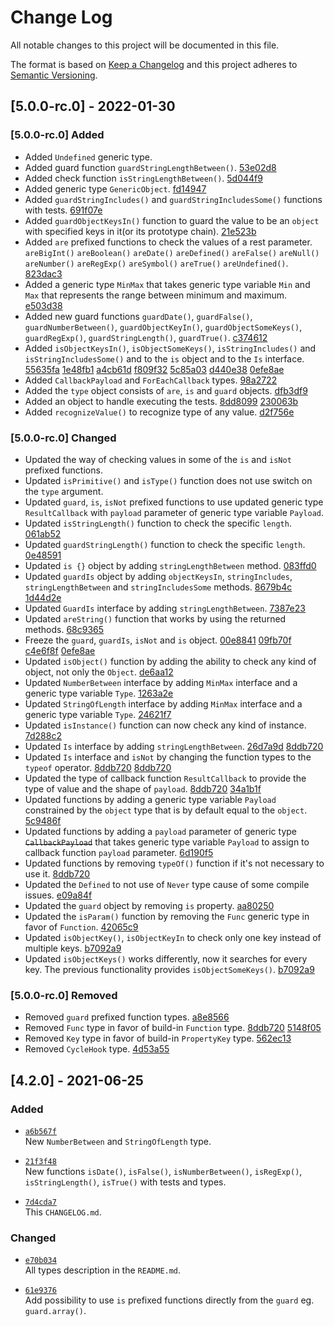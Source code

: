 # Change Log

All notable changes to this project will be documented in this file.

The format is based on [Keep a Changelog](http://keepachangelog.com/)
and this project adheres to [Semantic Versioning](http://semver.org/).

## [5.0.0-rc.0] - 2022-01-30

### [5.0.0-rc.0] Added

- Added `Undefined` generic type.
- Added guard function `guardStringLengthBetween()`. [53e02d8]
- Added check function `isStringLengthBetween()`. [5d044f9]
- Added generic type `GenericObject`. [fd14947]
- Added `guardStringIncludes()` and `guardStringIncludesSome()` functions with tests. [691f07e]
- Added `guardObjectKeysIn()` function to guard the value to be an `object` with specified keys in it(or its prototype chain). [21e523b]
- Added `are` prefixed functions to check the values of a rest parameter. `areBigInt()` `areBoolean()` `areDate()` `areDefined()` `areFalse()` `areNull()` `areNumber()` `areRegExp()` `areSymbol()` `areTrue()` `areUndefined()`. [823dac3]
- Added a generic type `MinMax` that takes generic type variable `Min` and `Max` that represents the range between minimum and maximum. [e503d38]
- Added new guard functions `guardDate()`, `guardFalse()`, `guardNumberBetween()`, `guardObjectKeyIn()`, `guardObjectSomeKeys()`, `guardRegExp()`, `guardStringLength()`, `guardTrue()`. [c374612]
- Added `isObjectKeysIn()`, `isObjectSomeKeys()`, `isStringIncludes()` and `isStringIncludesSome()` and to the `is` object and to the `Is` interface.  [55635fa] [1e48fb1] [a4cb61d] [f809f32] [5c85a03] [d440e38] [0efe8ae]
- Added `CallbackPayload` and `ForEachCallback` types. [98a2722]
- Added the `type` object consists of `are`, `is` and `guard` objects. [dfb3df9]
- Added an object to handle executing the tests. [8dd8099] [230063b]
- Added `recognizeValue()` to recognize type of any value. [d2f756e]

[53e02d8]: https://github.com/angular-package/type/commit/53e02d8fdf33ef9c2a66615be19c22eb3a606b12
[5d044f9]: https://github.com/angular-package/type/commit/5d044f9a8a5dce0c3e79f6858b0e29a81cf3f3d5
[fd14947]: https://github.com/angular-package/type/commit/fd1494735a7ddf6653919448b67984cbb341bbdc
[691f07e]: https://github.com/angular-package/type/commit/691f07e2cf31eb3a52923715ef091f86a181a15f
[21e523b]: https://github.com/angular-package/type/commit/21e523b3a46e3e8243276e5008de72ea9b3c3756
[0efe8ae]: https://github.com/angular-package/type/commit/0efe8aed83d03313921176206636bc8b0730d188
[d440e38]: https://github.com/angular-package/type/commit/d440e388f6f853c01ef9aab620c206f2233bd3cf
[5c85a03]: https://github.com/angular-package/type/commit/5c85a03a7fd34dd64a650597f48cea9968940f68
[f809f32]: https://github.com/angular-package/type/commit/f809f32cddd2c53568d60f0af6e57b941d50fa87
[a4cb61d]: https://github.com/angular-package/type/commit/a4cb61d5b8bfd7f1ac548842d355a045266f6e7b
[1e48fb1]: https://github.com/angular-package/type/commit/1e48fb1448b908f09cc2628063eff457d920a903
[823dac3]: https://github.com/angular-package/type/commit/823dac3b62288c1016e8244fc741939bdc140d89
[e503d38]: https://github.com/angular-package/type/commit/e503d3885d560274e1f30e763e04c526a8548317
[c374612]: https://github.com/angular-package/type/commit/c374612e96d14c6d23449e03535283e5e1614765
[55635fa]: https://github.com/angular-package/type/commit/55635fad55a8f0e14486246215cf7f22b9f1ab26
[98a2722]: https://github.com/angular-package/type/commit/98a2722ea64ccb476942b606239dd001457d7e03
[230063b]: https://github.com/angular-package/type/commit/230063ba135022fdcbbb65fc3569f248f836adbf
[8dd8099]: https://github.com/angular-package/type/commit/8dd80991ba9e5950970880d8aa449c1c7a143699
[dfb3df9]: https://github.com/angular-package/type/commit/dfb3df9f82116cd2737031b255f0aad62e4c1fa8
[d2f756e]: https://github.com/angular-package/type/commit/d2f756e1498b531836aaac08a9c01b512cdaba2c

### [5.0.0-rc.0] Changed

- Updated the way of checking values in some of the `is` and `isNot` prefixed functions.
- Updated `isPrimitive()` and `isType()` function does not use switch on the `type` argument.
- Updated `guard`, `is`, `isNot` prefixed functions to use updated generic type `ResultCallback` with `payload` parameter of generic type variable `Payload`.
- Updated `isStringLength()` function to check the specific `length`. [061ab52]
- Updated `guardStringLength()` function to check the specific `length`. [0e48591]
- Updated `is {}` object by adding `stringLengthBetween` method. [083ffd0]
- Updated `guardIs` object by adding `objectKeysIn`, `stringIncludes`, `stringLengthBetween` and `stringIncludesSome` methods. [8679b4c] [1d44d2e]
- Updated `GuardIs` interface by adding `stringLengthBetween`. [7387e23]
- Updated `areString()` function that works by using the returned methods. [68c9365]
- Freeze the `guard`, `guardIs`, `isNot` and `is` object. [00e8841] [09fb70f] [c4e6f8f] [0efe8ae]
- Updated `isObject()` function by adding the ability to check any kind of object, not only the `Object`. [de6aa12]
- Updated `NumberBetween` interface by adding `MinMax` interface and a generic type variable `Type`. [1263a2e]
- Updated `StringOfLength` interface by adding `MinMax` interface and a generic type variable `Type`. [24621f7]
- Updated `isInstance()` function can now check any kind of instance. [7d288c2]
- Updated `Is` interface by adding `stringLengthBetween`. [26d7a9d] [8ddb720]
- Updated `Is` interface and `isNot` by changing the function types to the `typeof` operator. [8ddb720] [8ddb720]
- Updated the type of callback function `ResultCallback` to provide the type of value and the shape of `payload`. [8ddb720] [34a1b1f]
- Updated functions by adding a generic type variable `Payload` constrained by the `object` type that is by default equal to the `object`. [5c9486f]
- Updated functions by adding a `payload` parameter of generic type ~~`CallbackPayload`~~ that takes generic type variable `Payload` to assign to callback function `payload` parameter. [6d190f5]
- Updated functions by removing `typeOf()` function if it's not necessary to use it. [8ddb720]
- Updated the `Defined` to not use of `Never` type cause of some compile issues. [e09a84f]
- Updated the `guard` object by removing `is` property. [aa80250]
- Updated the `isParam()` function by removing the `Func` generic type in favor of `Function`. [42065c9]
- Updated `isObjectKey()`, `isObjectKeyIn` to check only one key instead of multiple keys. [b7092a9]
- Updated `isObjectKeys()` works differently, now it searches for every key. The previous functionality provides `isObjectSomeKeys()`. [b7092a9]

[0e48591]: https://github.com/angular-package/type/commit/0e485914cc410509efed0bcfa40d29c456fc9b32
[061ab52]: https://github.com/angular-package/type/commit/061ab521e29b046549f169d5c7ebdd5f8f9f24b6
[26d7a9d]: https://github.com/angular-package/type/commit/26d7a9d2dc5fd84e5715ccea679bf2412f57c45a
[1d44d2e]: https://github.com/angular-package/type/commit/1d44d2eb3f69ca372486037bad06aa2feb59419f
[083ffd0]: https://github.com/angular-package/type/commit/083ffd06832a2381dac4755f0b206eb81d8cc25a
[8679b4c]: https://github.com/angular-package/type/commit/8679b4c5845880a3be41d6d72dd115a7f4d99be2
[7387e23]: https://github.com/angular-package/type/commit/7387e2342b7c02ccf64f8cb980cd8b801e333ca9
[68c9365]: https://github.com/angular-package/type/commit/68c93656d4b3cd1c5158bc6021059929e54860ab
[0efe8ae]: https://github.com/angular-package/type/commit/0efe8aed83d03313921176206636bc8b0730d188
[c4e6f8f]: https://github.com/angular-package/type/commit/c4e6f8f033364b24fd864b77ab62c7de70d7c265
[09fb70f]: https://github.com/angular-package/type/commit/09fb70f87634923dce1fd979da30a8041a7f9922
[00e8841]: https://github.com/angular-package/type/commit/00e8841cc63430ee6423232ee804196fee9cbfd5
[de6aa12]: https://github.com/angular-package/type/commit/de6aa127ec3f0821487448d784d390edc35fb289
[1263a2e]: https://github.com/angular-package/type/commit/1263a2e92f6722dd9d025f5c5eef0e1ba652fe66
[24621f7]: https://github.com/angular-package/type/commit/24621f7b421392226e939161989b28ae0898524f
[7d288c2]: https://github.com/angular-package/type/commit/7d288c2290055a164259f6e5ea336bec8938bf66
[34a1b1f]: https://github.com/angular-package/type/commit/34a1b1fc0fac8b9044d3c4da96d9dc642f388507
[5c9486f]: https://github.com/angular-package/type/commit/5c9486f859a4e61476c220f228bf1cb34511e319
[6d190f5]: https://github.com/angular-package/type/commit/6d190f5ef1d425b272ca65954e5a9780f561d3c6
[e09a84f]: https://github.com/angular-package/type/commit/e09a84fc1ea2109c4c480743e3b749325a1d9c5f
[aa80250]: https://github.com/angular-package/type/commit/aa80250dec231e10dc11d14c7b86e88c2297e82b
[42065c9]: https://github.com/angular-package/type/commit/42065c9f7aa938e2d514ff9bfc9b197463a9bbda
[b7092a9]: https://github.com/angular-package/type/commit/b7092a9766c5706ba2c7ba5670a96553f1ad4bd0

### [5.0.0-rc.0] Removed

- Removed `guard` prefixed function types. [a8e8566]
- Removed `Func` type in favor of build-in `Function` type. [8ddb720] [5148f05]
- Removed `Key` type in favor of build-in `PropertyKey` type. [562ec13]
- Removed `CycleHook` type. [4d53a55]

[a8e8566]: https://github.com/angular-package/type/commit/a8e856663f8c57c3c89271c1c1948ecdc96b01d1
[8ddb720]: https://github.com/angular-package/type/commit/8ddb720a071dc97ccfdda8757f911aac1a6ec9bd
[5148f05]: https://github.com/angular-package/type/commit/5148f059722ee8979d8cf1945f80d8e65290bb0d
[562ec13]: https://github.com/angular-package/type/commit/562ec1396f61bb8b1c7363097a5e8b9a2e4392bc
[4d53a55]: https://github.com/angular-package/type/commit/4d53a55a6b26d8a20678ae3dc39544e24cd3d9fa

## [4.2.0] - 2021-06-25
  
### Added

* [`a6b567f`](https://github.com/angular-package/type/commit/a6b567f32a00726d2b7ecf38ce7a57a42366aaf6)  
  New `NumberBetween` and `StringOfLength` type.

* [`21f3f48`](https://github.com/angular-package/type/commit/21f3f48029d79e1dfd4507d3a684ec1e81e44713)  
  New functions `isDate()`, `isFalse()`, `isNumberBetween()`, `isRegExp()`, `isStringLength()`, `isTrue()` with tests and types.

* [`7d4cda7`](https://github.com/angular-package/type/commit/7d4cda7d3c91fca89a35baed6c1db9cd35070f4e)  
  This `CHANGELOG.md`.

### Changed

* [`e70b034`](https://github.com/angular-package/type/commit/e70b034934b81b3af6ab1976153cbbad8c148f78)  
  All types description in the `README.md`.

* [`61e9376`](https://github.com/angular-package/type/commit/61e93766fab7d72cafa70da712f296c6ca6e9304)  
  Add possibility to use `is` prefixed functions directly from the `guard` eg. `guard.array()`.
